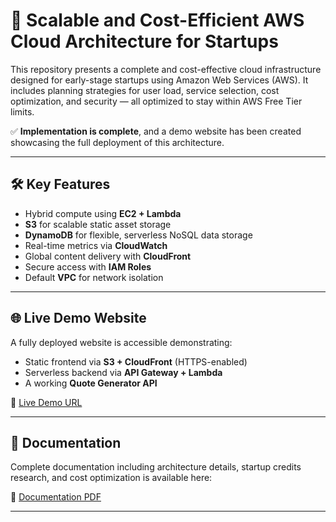 # 🚀 Scalable and Cost-Efficient AWS Cloud Architecture for Startups

This repository presents a complete and cost-effective cloud infrastructure designed for early-stage startups using Amazon Web Services (AWS). It includes planning strategies for user load, service selection, cost optimization, and security — all optimized to stay within AWS Free Tier limits.

✅ **Implementation is complete**, and a demo website has been created showcasing the full deployment of this architecture.

---

## 🛠️ Key Features

- Hybrid compute using **EC2 + Lambda**
- **S3** for scalable static asset storage
- **DynamoDB** for flexible, serverless NoSQL data storage
- Real-time metrics via **CloudWatch**
- Global content delivery with **CloudFront**
- Secure access with **IAM Roles**
- Default **VPC** for network isolation

---

## 🌐 Live Demo Website

A fully deployed website is accessible demonstrating:

- Static frontend via **S3 + CloudFront** (HTTPS-enabled)
- Serverless backend via **API Gateway + Lambda**
- A working **Quote Generator API**

🔗 [Live Demo URL](https://d3rxx3g4d3pkbd.cloudfront.net)

---

## 📄 Documentation

Complete documentation including architecture details, startup credits research, and cost optimization is available here:

📘 [Documentation PDF](https://drive.google.com/drive/folders/1svAVoKyBN3GlPZnuUgB910-QvlQy8pYS?usp=sharing)

---
